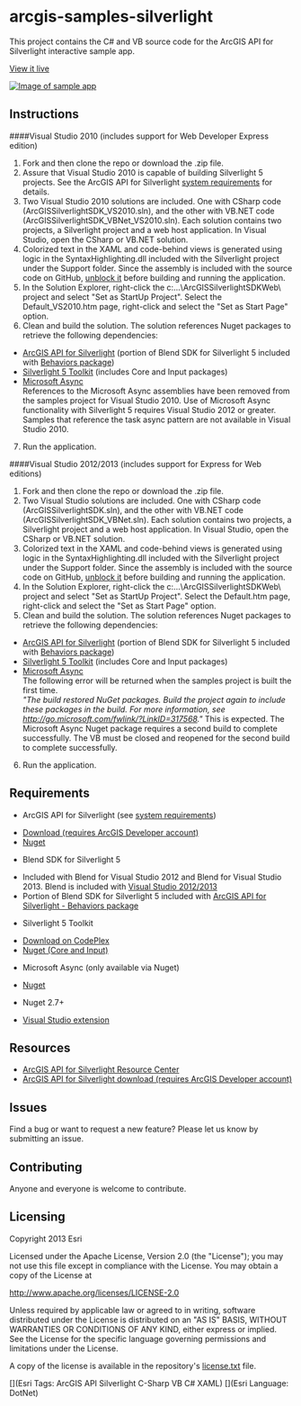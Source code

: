 # arcgis-samples-silverlight

This project contains the C# and VB source code for the ArcGIS API for Silverlight interactive sample app.  

[View it live](https://developers.arcgis.com/en/silverlight/sample-code/start.htm)

[![Image of sample app](https://raw.github.com/Esri/arcgis-samples-silverlight/master/arcgis-samples-silverlight.png "Interactive sample app")](https://developers.arcgis.com/en/silverlight/sample-code/start.htm)


## Instructions 
####Visual Studio 2010 (includes support for Web Developer Express edition)

1. Fork and then clone the repo or download the .zip file.
2. Assure that Visual Studio 2010 is capable of building Silverlight 5 projects.  See the ArcGIS API for Silverlight [system requirements](https://developers.arcgis.com/en/silverlight/guide/system-requirements.htm) for details.  
3. Two Visual Studio 2010 solutions are included. One with CSharp code (ArcGISSilverlightSDK_VS2010.sln), and the other with VB.NET code
(ArcGISSilverlightSDK_VBNet_VS2010.sln).  Each solution contains two projects, a Silverlight project and a web host application. In Visual Studio, open 
the CSharp or VB.NET solution.
4. Colorized text in the XAML and code-behind views is generated using logic in the SyntaxHighlighting.dll included with the Silverlight project under the Support folder. Since the assembly is included with the source code on GitHub, [unblock it](http://go.microsoft.com/fwlink/?LinkId=179545) before building and running the application. 
5. In the Solution Explorer, right-click the c:...\ArcGISSilverlightSDKWeb\ project and select "Set as StartUp Project".  Select the Default_VS2010.htm 
page, right-click and select the "Set as Start Page" option.    
6. Clean and build the solution.  The solution references Nuget packages to retrieve the following dependencies:
 - [ArcGIS API for Silverlight](https://www.nuget.org/packages/ArcGISSilverlight-All/) (portion of Blend SDK for Silverlight 5 included with [Behaviors package](https://www.nuget.org/packages/ArcGISSilverlight-Behaviors/)) 
 - [Silverlight 5 Toolkit](https://www.nuget.org/packages/SilverlightToolkit-Input/) (includes Core and Input packages)
 - [Microsoft Async](https://www.nuget.org/packages/Microsoft.Bcl.Async)  
   References to the Microsoft Async assemblies have been removed from the samples project for Visual Studio 2010.  Use of Microsoft Async functionality with Silverlight 5 requires Visual Studio 2012 or greater.  Samples that reference the task async pattern are not available in Visual Studio 2010.  
7. Run the application. 

####Visual Studio 2012/2013 (includes support for Express for Web editions)

1. Fork and then clone the repo or download the .zip file.
2. Two Visual Studio solutions are included. One with CSharp code (ArcGISSilverlightSDK.sln), and the other with VB.NET code
(ArcGISSilverlightSDK_VBNet.sln).  Each solution contains two projects, a Silverlight project and a web host application. In Visual Studio, open 
the CSharp or VB.NET solution.
3. Colorized text in the XAML and code-behind views is generated using logic in the SyntaxHighlighting.dll included with the Silverlight project under the Support folder. Since the assembly is included with the source code on GitHub, [unblock it](http://go.microsoft.com/fwlink/?LinkId=179545) before building and running the application. 
4. In the Solution Explorer, right-click the c:...\ArcGISSilverlightSDKWeb\ project and select "Set as StartUp Project".  Select the Default.htm page,
right-click and select the "Set as Start Page" option.    
5. Clean and build the solution.  The solution references Nuget packages to retrieve the following dependencies:
 - [ArcGIS API for Silverlight](https://www.nuget.org/packages/ArcGISSilverlight-All/) (portion of Blend SDK for Silverlight 5 included with [Behaviors package](https://www.nuget.org/packages/ArcGISSilverlight-Behaviors/)) 
 - [Silverlight 5 Toolkit](https://www.nuget.org/packages/SilverlightToolkit-Input/) (includes Core and Input packages)
 - [Microsoft Async](https://www.nuget.org/packages/Microsoft.Bcl.Async)  
   The following error will be returned when the samples project is built the first time.    
_"The build restored NuGet packages. Build the project again to include these packages in the build. For more information, see
http://go.microsoft.com/fwlink/?LinkID=317568."_ 
This is expected. The Microsoft Async Nuget package requires a second build to complete successfully. The VB must be closed and reopened for the second build to complete successfully.      
6. Run the application.  

## Requirements

* ArcGIS API for Silverlight (see [system requirements](https://developers.arcgis.com/en/silverlight/guide/system-requirements.htm))
 - [Download (requires ArcGIS Developer account)](https://developers.arcgis.com/en/silverlight/?download=ArcGISAPI32forSilverlight.exe)
 - [Nuget](http://www.nuget.org/packages/ArcGISSilverlight-All/)
* Blend SDK for Silverlight 5
 - Included with Blend for Visual Studio 2012 and Blend for Visual Studio 2013.  Blend is included with [Visual Studio 2012/2013](http://www.visualstudio.com/)
 - Portion of Blend SDK for Silverlight 5 included with [ArcGIS API for Silverlight - Behaviors package](http://www.nuget.org/packages/ArcGISSilverlight-Behaviors/)
* Silverlight 5 Toolkit
 - [Download on CodePlex](http://silverlight.codeplex.com/)
 - [Nuget (Core and Input)](http://www.nuget.org/packages/SilverlightToolkit-Input/)  
* Microsoft Async (only available via Nuget)
 - [Nuget](http://www.nuget.org/packages/Microsoft.Bcl.Async/)
* Nuget 2.7+ 
 - [Visual Studio extension](http://docs.nuget.org/docs/start-here/installing-nuget)

## Resources

* [ArcGIS API for Silverlight Resource Center](https://developers.arcgis.com/en/silverlight)
* [ArcGIS API for Silverlight download (requires ArcGIS Developer account)](https://developers.arcgis.com/en/silverlight/?download=ArcGISAPI32forSilverlight.exe)

## Issues

Find a bug or want to request a new feature?  Please let us know by submitting an issue.

## Contributing

Anyone and everyone is welcome to contribute. 

## Licensing
Copyright 2013 Esri

Licensed under the Apache License, Version 2.0 (the "License");
you may not use this file except in compliance with the License.
You may obtain a copy of the License at

   http://www.apache.org/licenses/LICENSE-2.0

Unless required by applicable law or agreed to in writing, software
distributed under the License is distributed on an "AS IS" BASIS,
WITHOUT WARRANTIES OR CONDITIONS OF ANY KIND, either express or implied.
See the License for the specific language governing permissions and
limitations under the License.

A copy of the license is available in the repository's [license.txt]( https://raw.github.com/Esri/arcgis-samples-silverlight/master/license.txt) file.

[](Esri Tags: ArcGIS API Silverlight C-Sharp VB C# XAML)
[](Esri Language: DotNet)

